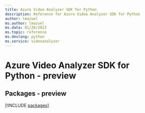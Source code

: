 ```yaml
---
title: Azure Video Analyzer SDK for Python
description: Reference for Azure Video Analyzer SDK for Python
author: lmazuel
ms.author: lmazuel
ms.data: 01/20/2023
ms.topic: reference
ms.devlang: python
ms.service: videoanalyzer
---
```

# Azure Video Analyzer SDK for Python - preview
## Packages - preview
[!INCLUDE [packages](video-analyzer-index.md)]